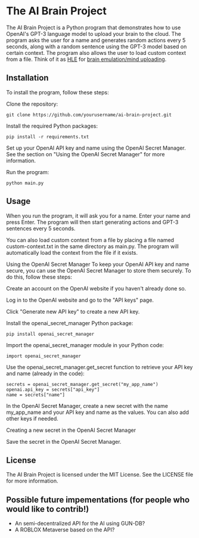 # The AI Brain Project

The AI Brain Project is a Python program that demonstrates how to use OpenAI's GPT-3 language model to upload your brain to the cloud. The program asks the user for a name and generates random actions every 5 seconds, along with a random sentence using the GPT-3 model based on certain context. The program also allows the user to load custom context from a file. Think of it as [HLE](https://en.wikipedia.org/wiki/UltraHLE) for [brain emulation/mind uploading](https://en.wikipedia.org/wiki/Mind_uploading).

## Installation

To install the program, follow these steps:

Clone the repository:

```
git clone https://github.com/yourusername/ai-brain-project.git
```

Install the required Python packages:

```
pip install -r requirements.txt
```

Set up your OpenAI API key and name using the OpenAI Secret Manager. See the section on "Using the OpenAI Secret Manager" for more information.

Run the program:

```
python main.py
```

## Usage

When you run the program, it will ask you for a name. Enter your name and press Enter. The program will then start generating actions and GPT-3 sentences every 5 seconds.

You can also load custom context from a file by placing a file named custom-context.txt in the same directory as main.py. The program will automatically load the context from the file if it exists.

Using the OpenAI Secret Manager
To keep your OpenAI API key and name secure, you can use the OpenAI Secret Manager to store them securely. To do this, follow these steps:

Create an account on the OpenAI website if you haven't already done so.

Log in to the OpenAI website and go to the "API keys" page.

Click "Generate new API key" to create a new API key.

Install the openai_secret_manager Python package:

```
pip install openai_secret_manager
```

Import the openai_secret_manager module in your Python code:

```
import openai_secret_manager
```

Use the openai_secret_manager.get_secret function to retrieve your API key and name (already in the code):

```
secrets = openai_secret_manager.get_secret("my_app_name")
openai.api_key = secrets["api_key"]
name = secrets["name"]
```

In the OpenAI Secret Manager, create a new secret with the name my_app_name and your API key and name as the values. You can also add other keys if needed.

Creating a new secret in the OpenAI Secret Manager

Save the secret in the OpenAI Secret Manager.

## License

The AI Brain Project is licensed under the MIT License. See the LICENSE file for more information.

## Possible future impementations (for people who would like to contrib!)

* An semi-decentralized API for the AI using GUN-DB?
* A ROBLOX Metaverse based on the API?
